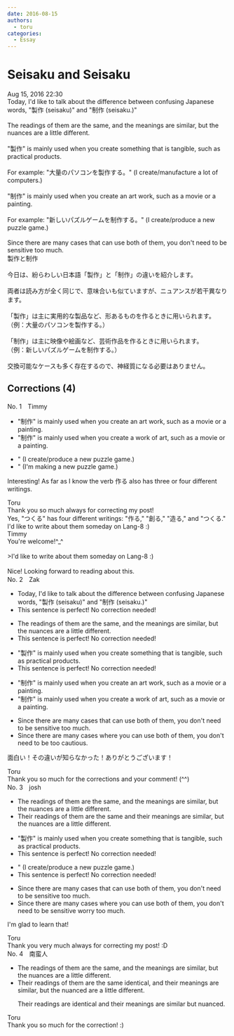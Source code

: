```yaml
---
date: 2016-08-15
authors:
  - toru
categories:
  - Essay
---
```


<h1 id="subject_show">Seisaku and Seisaku</h1>
<div class="date">Aug 15, 2016 22:30</div>
<div id="post"><div id="body_show_ori">
Today, I'd like to talk about the difference between confusing Japanese words, "製作 (seisaku)" and "制作 (seisaku.)" <br/><br/>The readings of them are the same, and the meanings are similar, but the nuances are a little different.<br/><br/>"製作" is mainly used when you create something that is tangible, such as practical products.<br/><br/>For example: "大量のパソコンを製作する。" (I create/manufacture a lot of computers.)<br/><br/>"制作" is mainly used when you create an art work, such as a movie or a painting.<br/><br/>For example: "新しいパズルゲームを制作する。" (I create/produce a new puzzle game.)<br/><br/>Since there are many cases that can use both of them, you don't need to be sensitive too much.
</div></div>

<!-- more -->

<div id="post_ja"><div id="body_show_mo">
製作と制作<br/><br/>今日は、紛らわしい日本語「製作」と「制作」の違いを紹介します。<br/><br/>両者は読み方が全く同じで、意味合いも似ていますが、ニュアンスが若干異なります。<br/><br/>「製作」は主に実用的な製品など、形あるものを作るときに用いられます。<br/>（例：大量のパソコンを製作する。）<br/><br/>「制作」は主に映像や絵画など、芸術作品を作るときに用いられます。<br/>（例：新しいパズルゲームを制作する。）<br/><br/>交換可能なケースも多く存在するので、神経質になる必要はありません。
</div></div>

## Corrections (4)
<div id="block"><div class="first_name"> No. 1　<span class="just_name">Timmy</span></div><div id="block2">
<ul class="correction_field">
<li class="incorrect">"制作" is mainly used when you create an art work, such as a movie or a painting.</li>
<li class="corrected correct">
"制作" is mainly used when you create a work <span class="f_blue">of </span>art, such as a movie or a painting.
</li>
</ul>
<ul class="correction_field">
<li class="incorrect">" (I create/produce a new puzzle game.)</li>
<li class="corrected correct">
" (I<span class="f_blue">'m making</span> a new puzzle game.)
</li>
</ul>
<p class="comment_small">
 Interesting! As far as I know the verb 作る also has three or four different writings.
</p>

</div><div class="name"><span class="just_name">Toru</span><br>
Thank you so much always for correcting my post!<br/>Yes, "つくる" has four different writings: "作る," "創る," "造る," and "つくる."<br/>I'd like to write about them someday on Lang-8 :)
</div>
<div class="name"><span class="just_name">Timmy</span><br>
You're welcome!^_^<br/><br/>&gt;I'd like to write about them someday on Lang-8 :)<br/><br/>Nice! Looking forward to reading about this.
</div>
</div>
<div id="block"><div class="first_name"> No. 2　<span class="just_name">Zak</span></div><div id="block2">
<ul class="correction_field">
<li class="incorrect">Today, I'd like to talk about the difference between confusing Japanese words, "製作 (seisaku)" and "制作 (seisaku.)" </li>
<li class="corrected perfect">This sentence is perfect! No correction needed!</li>
</ul>
<ul class="correction_field">
<li class="incorrect">The readings of them are the same, and the meanings are similar, but the nuances are a little different.</li>
<li class="corrected perfect">This sentence is perfect! No correction needed!</li>
</ul>
<ul class="correction_field">
<li class="incorrect">"製作" is mainly used when you create something that is tangible, such as practical products.</li>
<li class="corrected perfect">This sentence is perfect! No correction needed!</li>
</ul>
<ul class="correction_field">
<li class="incorrect">"制作" is mainly used when you create an art work, such as a movie or a painting.</li>
<li class="corrected correct">
"制作" is mainly used when you create <span class="f_blue">a work of art</span>, such as a movie or a painting.
</li>
</ul>
<ul class="correction_field">
<li class="incorrect">Since there are many cases that can use both of them, you don't need to be sensitive too much.</li>
<li class="corrected correct">
Since there are many cases <span class="f_blue">where you </span>can use both of them, you don't need to be too <span class="f_blue">cautious.</span>
</li>
</ul>
<p class="comment_small">
 面白い！その違いが知らなかった！ありがとうございます！
</p>

</div><div class="name"><span class="just_name">Toru</span><br>
Thank you so much for the corrections and your comment! (^^)
</div>
</div>
<div id="block"><div class="first_name"> No. 3　<span class="just_name">josh</span></div><div id="block2">
<ul class="correction_field">
<li class="incorrect">The readings of them are the same, and the meanings are similar, but the nuances are a little different.</li>
<li class="corrected correct">
<span class="f_blue">Their </span>readings <span class="sline">of them</span> are the same and <span class="f_blue">their</span> meanings are similar, but the nuances are a little different.
</li>
</ul>
<ul class="correction_field">
<li class="incorrect">"製作" is mainly used when you create something that is tangible, such as practical products.</li>
<li class="corrected perfect">This sentence is perfect! No correction needed!</li>
</ul>
<ul class="correction_field">
<li class="incorrect">" (I create/produce a new puzzle game.)</li>
<li class="corrected perfect">This sentence is perfect! No correction needed!</li>
</ul>
<ul class="correction_field">
<li class="incorrect">Since there are many cases that can use both of them, you don't need to be sensitive too much.</li>
<li class="corrected correct">
Since there are many cases <span class="f_blue">where you </span>can use both of them, you don't need to <span class="sline">be sensitive</span><span class="f_blue"> worry </span>too much.
</li>
</ul>
<p class="comment_small">
 I'm glad to learn that!
</p>

</div><div class="name"><span class="just_name">Toru</span><br>
Thank you very much always for correcting my post! :D
</div>
</div>
<div id="block"><div class="first_name"> No. 4　<span class="just_name">南蛮人</span></div><div id="block2">
<ul class="correction_field">
<li class="incorrect">The readings of them are the same, and the meanings are similar, but the nuances are a little different.</li>
<li class="corrected correct">
The<span class="f_blue">ir</span> readings <span class="f_red"><span class="sline">of them</span></span> are <span class="sline"><span class="f_red">the same</span></span> <span class="f_blue">identical</span><span class="sline"><span class="f_red">,</span></span> and the<span class="f_blue">ir</span> meanings are similar<span class="sline"><span class="f_red">,</span></span> but <span class="sline"><span class="f_red">the</span></span> nuance<span class="f_blue">d</span> <span class="sline"><span class="f_red">are a little different</span></span>.
<p class="correction_comment">Their readings are identical and their meanings are similar but nuanced.</p>
</li>
</ul>
</div><div class="name"><span class="just_name">Toru</span><br>
Thank you so much for the correction! :)
</div>
</div>
